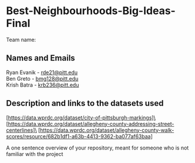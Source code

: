 # Best-Neighbourhoods-Big-Ideas-Final


Team name:

## Names and Emails
Ryan Evanik - rde21@pitt.edu\
Ben Greto - bmg128@pitt.edu\
Krish Batra - krb236@pitt.edu

    
## Description and links to the datasets used

[https://data.wprdc.org/dataset/city-of-pittsburgh-markings]\
[https://data.wprdc.org/dataset/allegheny-county-addressing-street-centerlines]\
[https://data.wprdc.org/dataset/allegheny-county-walk-scores/resource/682b1df1-a63b-4413-9362-ba077af63baa]

A one sentence overview of your repository, meant for someone who is not familiar with the project
